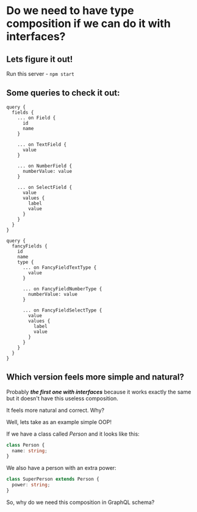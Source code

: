# Do we need to have type composition if we can do it with interfaces?

## Lets figure it out!

Run this server - `npm start`

## Some queries to check it out:

```gql
query {
  fields {
    ... on Field {
      id
      name
    }

    ... on TextField {
      value
    }

    ... on NumberField {
      numberValue: value
    }

    ... on SelectField {
      value
      values {
        label
        value
      }
    }
  }
}
```

```
query {
  fancyFields {
    id
    name
    type {
      ... on FancyFieldTextType {
        value
      }

      ... on FancyFieldNumberType {
        numberValue: value
      }

      ... on FancyFieldSelectType {
        value
        values {
          label
          value
        }
      }
    }
  }
}
```

## Which version feels more simple and natural?

Probably **_the first one with interfaces_** because it works exactly the same but it doesn't have this useless composition.

It feels more natural and correct. Why?

Well, lets take as an example simple OOP!

If we have a class called _Person_ and it looks like this:

```ts
class Person {
  name: string;
}
```

We also have a person with an extra power:

```ts
class SuperPerson extends Person {
  power: string;
}
```

So, why do we need this composition in GraphQL schema?
